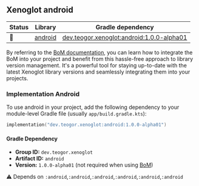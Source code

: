## Xenoglot android

| Status | Library | Gradle dependency |
| ------ | ------- | ----------------- |
| 🧪 | [android](../reference/android) | [dev.teogor.xenoglot:android:1.0.0-alpha01](#implementation-android) |

By referring to the [BoM documentation](bom/versions.md), you can learn how to integrate the BoM into your project and benefit from this hassle-free approach to library version management. It's a powerful tool for staying up-to-date with the latest Xenoglot library versions and seamlessly integrating them into your projects.


### Implementation Android

To use android in your project, add the following dependency to your module-level Gradle file (usually `app/build.gradle.kts`):

```kotlin
implementation("dev.teogor.xenoglot:android:1.0.0-alpha01")
```

#### Gradle Dependency

- **Group ID:** `dev.teogor.xenoglot`
- **Artifact ID:** `android`
- **Version:** `1.0.0-alpha01` (not required when using [BoM](bom/versions.md))

⚠️ Depends on `:android`,`:android`,`:android`,`:android`,`:android`,`:android`


